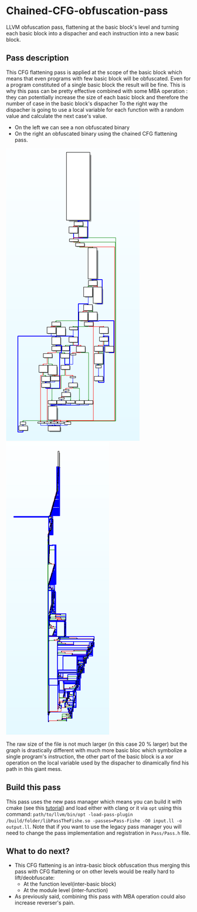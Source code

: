 # Chained-CFG-obfuscation-pass
LLVM obfuscation pass, flattening at the basic block's level and turning each basic block into a dispacher and each instruction into a new basic block.

## Pass description
This CFG flattening pass is applied at the scope of the basic block which means that even programs with few basic block will be obfuscated. Even for a program constituted of a single basic block the result will be fine. This is why this pass can be pretty effective combined with some MBA operation : they can potentially increase the size of each basic block and therefore the number of case in the basic block's dispacher To the right way the dispacher is going to use a local variable for each function with a random value and calculate the next case's value.

* On the left we can see a non obfuscated binary
* On the right an obfuscated binary using the chained CFG flattening pass.

![Non obfuscated binary](./screenshots/NonObf.PNG)
![Non obfuscated binary](./screenshots/Obf.PNG)

The raw size of the file is not much larger (in this case 20 % larger) but the graph is drastically different with much more basic bloc which symbolize a single program's instruction, the other part of the basic block is a xor operation on the local variable used by the dispacher to dinamically find his path in this giant mess.

## Build this pass
This pass uses the new pass manager which means you can build it with cmake (see this [tutorial](https://github.com/banach-space/llvm-tutor#helloworld-your-first-pass)) and load either with clang or it via ```opt``` using this command:
```path/to/llvm/bin/opt -load-pass-plugin /build/folder/libPassTheFishe.so -passes=Pass-Fishe -O0 input.ll -o output.ll```.
Note that if you want to use the legacy pass manager you will need to change the pass implementation and registration in ```Pass/Pass.h``` file.

## What to do next?
* This CFG flattening is an intra-basic block obfuscation thus merging this pass with CFG flattening or on other levels would be really hard to lift/deobfuscate:
    + At the function level(inter-basic block)
    + At the module level (inter-function)
* As previously said, combining this pass with MBA operation could also increase reverser's pain.
